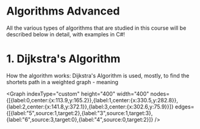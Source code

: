 # Algorithms Advanced
All the various types of algorithms that are studied in this course will be described below in detail, with examples in C#!

# 1. Dijkstra's Algorithm

How the algorithm works:
   Dijkstra's Algorithm is used, mostly, to find the shortets path in a weighted graph - meaning
   
<Graph indexType="custom" height="400" width="400" nodes={[{label:0,center:{x:113.9,y:165.2}},{label:1,center:{x:330.5,y:282.8}},{label:2,center:{x:141.8,y:372.1}},{label:3,center:{x:302.6,y:75.9}}]} edges={[{label:"5",source:1,target:2},{label:"3",source:1,target:3},{label:"6",source:3,target:0},{label:"4",source:0,target:2}]} />

